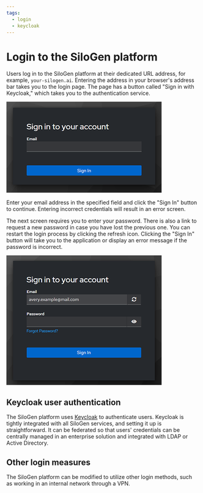 ```yaml
---
tags:
  - login
  - keycloak
---
```


# Login to the SiloGen platform

Users log in to the SiloGen platform at their dedicated URL address, for example, `your-silogen.ai`. Entering the address in your browser's address bar takes you to the login page. The page has a button called "Sign in with Keycloak," which takes you to the authentication service.

![Login screen to AMD Resource Manager first asks users for their email address.](./media/login-screen-01.png)

Enter your email address in the specified field and click the "Sign In" button to continue. Entering incorrect credentials will result in an error screen.

The next screen requires you to enter your password. There is also a link to request a new password in case you have lost the previous one. You can restart the login process by clicking the refresh icon. Clicking the "Sign In" button will take you to the application or display an error message if the password is incorrect.

![Next step in the login process requires users to input a password.](./media/login-screen-02.png)

## Keycloak user authentication

The SiloGen platform uses [Keycloak](https://www.keycloak.org/) to authenticate users. Keycloak is tightly integrated with all SiloGen services, and setting it up is straightforward. It can be federated so that users' credentials can be centrally managed in an enterprise solution and integrated with LDAP or Active Directory.

## Other login measures

The SiloGen platform can be modified to utilize other login methods, such as working in an internal network through a VPN.
